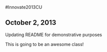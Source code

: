 #Innovate2013CU
## October 2, 2013

Updating README for demonstrative purposes

This is going to be an awesome class!























